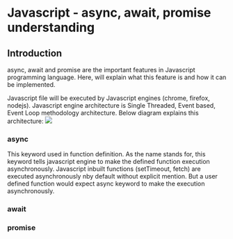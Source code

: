 # Javascript - async, await, promise understanding

## Introduction
async, await and promise are the important features in Javascript programming language. Here, will explain what this feature is and how it can be implemented. 

Javascript file will be executed by Javascript engines (chrome, firefox, nodejs). Javascript engine architecture is Single Threaded, Event based, Event Loop methodology architecture. Below diagram explains this architecture: 
![](https://amvijay.com/blog/javascript-async-await-promise-understanding/nodejs_architecture.jpg)


### async
This keyword used in function definition. As the name stands for, this keyword tells javascript engine to make the defined function execution asynchronously. Javascript inbuilt functions (setTimeout, fetch) are executed asynchronously nby default without explicit mention. But a user defined function would expect async keyword to make the execution asynchronously.  

### await

### promise
